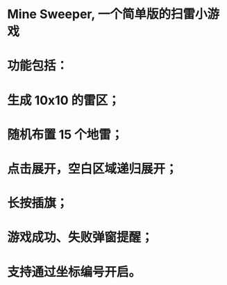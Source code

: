 # Mine Sweeper, 一个简单版的扫雷小游戏

# 功能包括：
# 生成 10x10 的雷区；
# 随机布置 15 个地雷；
# 点击展开，空白区域递归展开；
# 长按插旗；
# 游戏成功、失败弹窗提醒；
# 支持通过坐标编号开启。
